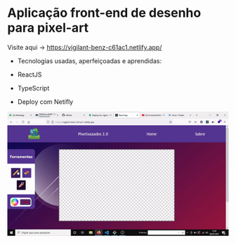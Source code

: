# Aplicação front-end de desenho para pixel-art

Visite aqui -> https://vigilant-benz-c61ac1.netlify.app/

* Tecnologias usadas, aperfeiçoadas e aprendidas: 

* ReactJS
* TypeScript
* Deploy com Netifly

<p align="center"><img src="demo/demo.gif" /></p>

